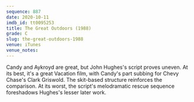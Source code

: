 ```yaml
---
sequence: 887
date: 2020-10-11
imdb_id: tt0095253
title: The Great Outdoors (1988)
grade: C
slug: the-great-outdoors-1988
venue: iTunes
venue_notes:
---
```


Candy and Aykroyd are great, but John Hughes's script proves uneven. At its best, it's a great Vacation film, with Candy's part subbing for Chevy Chase's Clark Griswold. The skit-based structure reinforces the comparison. At its worst, the script's melodramatic rescue sequence foreshadows Hughes's lesser later work.